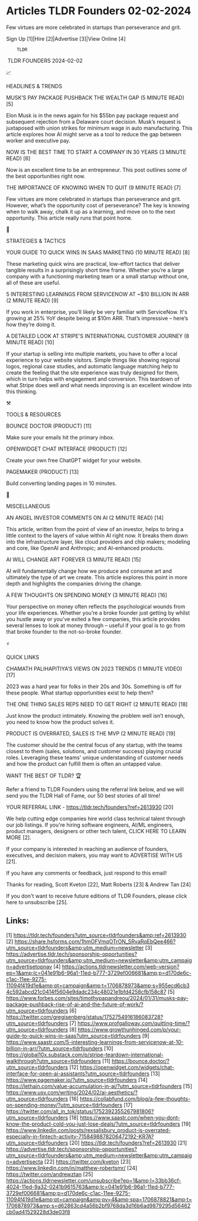 # Articles TLDR Founders 02-02-2024

Few virtues are more celebrated in startups than perseverance and
grit.  

Sign Up [1]|Hire [2]|Advertise [3]|View Online [4] 

		TLDR 

 TLDR FOUNDERS 2024-02-02

📈 

HEADLINES & TRENDS

 MUSK’S PAY PACKAGE PUSHBACK THE WEALTH GAP (5 MINUTE READ) [5] 

 Elon Musk is in the news again for his $55bn pay package request and
subsequent rejection from a Delaware court decision. Musk’s request
is juxtaposed with union strikes for minimum wage in auto
manufacturing. This article explores how AI might serve as a tool to
reduce the gap between worker and executive pay. 

 NOW IS THE BEST TIME TO START A COMPANY IN 30 YEARS (3 MINUTE READ)
[6] 

 Now is an excellent time to be an entrepreneur. This post outlines
some of the best opportunities right now. 

 THE IMPORTANCE OF KNOWING WHEN TO QUIT (9 MINUTE READ) [7] 

 Few virtues are more celebrated in startups than perseverance and
grit. However, what’s the opportunity cost of perseverance? The key
is knowing when to walk away, chalk it up as a learning, and move on
to the next opportunity. This article really runs that point home. 

🧠 

STRATEGIES & TACTICS

 YOUR GUIDE TO QUICK WINS IN SAAS MARKETING (10 MINUTE READ) [8] 

 These marketing quick wins are practical, low-effort tactics that
deliver tangible results in a surprisingly short time frame. Whether
you’re a large company with a functioning marketing team or a small
startup without one, all of these are useful. 

 5 INTERESTING LEARNINGS FROM SERVICENOW AT ~$10 BILLION IN ARR (2
MINUTE READ) [9] 

 If you work in enterprise, you’ll likely be very familiar with
ServiceNow. It's growing at 25% YoY despite being at $10m ARR.
That’s impressive – here’s how they’re doing it. 

 A DETAILED LOOK AT STRIPE'S INTERNATIONAL CUSTOMER JOURNEY (8 MINUTE
READ) [10] 

 If your startup is selling into multiple markets, you have to offer a
local experience to your website visitors. Simple things like showing
regional logos, regional case studies, and automatic language matching
help to create the feeling that the site experience was truly designed
for them, which in turn helps with engagement and conversion. This
teardown of what Stripe does well and what needs improving is an
excellent window into this thinking. 

⚒️ 

TOOLS & RESOURCES

 BOUNCE DOCTOR (PRODUCT) [11] 

 Make sure your emails hit the primary inbox. 

 OPENWIDGET CHAT INTERFACE (PRODUCT) [12] 

 Create your own free ChatGPT widget for your website. 

 PAGEMAKER (PRODUCT) [13] 

 Build converting landing pages in 10 minutes. 

🎁 

MISCELLANEOUS

 AN ANGEL INVESTOR COMMENTS ON AI (2 MINUTE READ) [14] 

 This article, written from the point of view of an investor, helps to
bring a little context to the layers of value within AI right now. It
breaks them down into the infrastructure layer, like cloud providers
and chip makers; modeling and core, like OpenAI and Anthropic; and
AI-enhanced products. 

 AI WILL CHANGE ART FOREVER (3 MINUTE READ) [15] 

 AI will fundamentally change how we produce and consume art and
ultimately the type of art we create. This article explores this point
in more depth and highlights the companies driving the change. 

 A FEW THOUGHTS ON SPENDING MONEY (3 MINUTE READ) [16] 

 Your perspective on money often reflects the psychological wounds
from your life experiences. Whether you’re a broke founder just
getting by whilst you hustle away or you’ve exited a few companies,
this article provides several lenses to look at money through –
useful if your goal is to go from that broke founder to the
not-so-broke founder. 

⚡ 

QUICK LINKS

 CHAMATH PALIHAPITIYA’S VIEWS ON 2023 TRENDS (1 MINUTE VIDEO) [17] 

 2023 was a hard year for folks in their 20s and 30s. Something is off
for these people. What startup opportunities exist to help them? 

 THE ONE THING SALES REPS NEED TO GET RIGHT (2 MINUTE READ) [18] 

 Just know the product intimately. Knowing the problem well isn’t
enough, you need to know how the product solves it. 

 PRODUCT IS OVERRATED, SALES IS THE MVP (2 MINUTE READ) [19] 

 The customer should be the central focus of any startup, with the
teams closest to them (sales, solutions, and customer success) playing
crucial roles. Leveraging these teams' unique understanding of
customer needs and how the product can fulfill them is often an
untapped value. 

WANT THE BEST OF TLDR? 🏆

Refer a friend to TLDR Founders using the referral link below, and we
will send you the TLDR Hall of Fame, our 50 best stories of all time!

YOUR REFERRAL LINK - https://tldr.tech/founders?ref=2613930 [20]

 We help cutting edge companies hire world class technical talent
through our job listings. If you're hiring software engineers, AI/ML
engineers, product managers, designers or other tech talent, CLICK
HERE TO LEARN MORE [2]. 

If your company is interested in reaching an audience of founders,
executives, and decision makers, you may want to ADVERTISE WITH US
[21]. 

If you have any comments or feedback, just respond to this email! 

Thanks for reading, 
Scott Kveton [22], Matt Roberts [23] & Andrew Tan [24] 

If you don't want to receive future editions of TLDR Founders,
please click here to unsubscribe [25]. 

 

Links:
------
[1] https://tldr.tech/founders?utm_source=tldrfounders&amp;ref=2613930
[2] https://share.hsforms.com/1hmOFVmqOTrON_SRvaRqEbQee466?utm_source=tldrfounders&amp;utm_medium=newsletter
[3] https://advertise.tldr.tech/sponsorship-opportunities?utm_source=tldrfounders&amp;utm_medium=newsletter&amp;utm_campaign=advertisetopnav
[4] https://actions.tldrnewsletter.com/web-version?ep=1&amp;lc=041e91b6-96a1-11ed-b777-3729ef006681&amp;p=d170de6c-c1ac-11ee-9275-11094f419d1e&amp;pt=campaign&amp;t=1706878973&amp;s=955ecd6cb34c592abcd21c0414f5604e9dadc234c48021e1bfd4258cfb158c87
[5] https://www.forbes.com/sites/timothypapandreou/2024/01/31/musks-pay-package-pushback-rise-of-ai-and-the-future-of-work/?utm_source=tldrfounders
[6] https://twitter.com/gregisenberg/status/1752754916186083728?utm_source=tldrfounders
[7] https://www.profgalloway.com/quitting-time/?utm_source=tldrfounders
[8] https://www.growthunhinged.com/p/your-guide-to-quick-wins-in-saas?utm_source=tldrfounders
[9] https://www.saastr.com/5-interesting-learnings-from-servicenow-at-10-billion-in-arr/?utm_source=tldrfounders
[10] https://global10x.substack.com/p/stripe-teardown-international-walkthrough?utm_source=tldrfounders
[11] https://bounce.doctor/?utm_source=tldrfounders
[12] https://openwidget.com/widgets/chat-interface-for-open-ai-assistants?utm_source=tldrfounders
[13] https://www.pagemaker.io/?utm_source=tldrfounders
[14] https://lethain.com/value-accumulation-in-ai/?utm_source=tldrfounders
[15] https://www.usv.com/writing/2024/02/ai-aesthetics/?utm_source=tldrfounders
[16] https://collabfund.com/blog/a-few-thoughts-on-spending-money/?utm_source=tldrfounders
[17] https://twitter.com/all_in_tok/status/1752392355267981806?utm_source=tldrfounders
[18] https://www.saastr.com/when-you-dont-know-the-product-cold-you-just-lose-deals/?utm_source=tldrfounders
[19] https://www.linkedin.com/posts/rexsalisbury_product-is-overrated-especially-in-fintech-activity-7158498878206472192-KR7A?utm_source=tldrfounders
[20] https://tldr.tech/founders?ref=2613930
[21] https://advertise.tldr.tech/sponsorship-opportunities?utm_source=tldrfounders&amp;utm_medium=newsletter&amp;utm_campaign=advertisecta
[22] https://twitter.com/kveton
[23] https://www.linkedin.com/in/matthew-robertsmr/
[24] https://twitter.com/andrewztan
[25] https://actions.tldrnewsletter.com/unsubscribe?ep=1&amp;l=33bb36cf-4024-11ed-9a32-0241b9615763&amp;lc=041e91b6-96a1-11ed-b777-3729ef006681&amp;p=d170de6c-c1ac-11ee-9275-11094f419d1e&amp;pt=campaign&amp;pv=4&amp;spa=1706878821&amp;t=1706878973&amp;s=d62863cd4a56b2bf9768da3d16b6ad9879295d56462cb0ad41529228d3de03f8